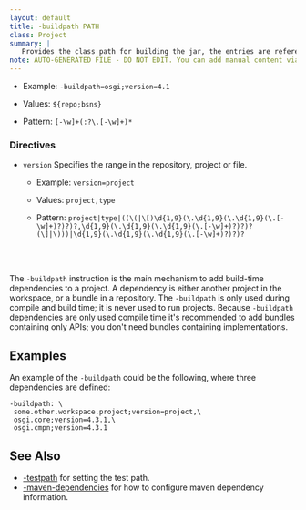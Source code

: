 ```yaml
---
layout: default
title: -buildpath PATH
class: Project
summary: |
   Provides the class path for building the jar, the entries are references to the repositories.
note: AUTO-GENERATED FILE - DO NOT EDIT. You can add manual content via same filename in ext folder. 
---
```


- Example: `-buildpath=osgi;version=4.1`

- Values: `${repo;bsns}`

- Pattern: `[-\w]+(:?\.[-\w]+)*`

### Directives 

- `version` Specifies the range in the repository, project or file.
  - Example: `version=project`

  - Values: `project,type`

  - Pattern: `project|type|((\(|\[)\d{1,9}(\.\d{1,9}(\.\d{1,9}(\.[-\w]+)?)?)?,\d{1,9}(\.\d{1,9}(\.\d{1,9}(\.[-\w]+)?)?)?(\]|\)))|\d{1,9}(\.\d{1,9}(\.\d{1,9}(\.[-\w]+)?)?)?`

<!-- Manual content from: ext/buildpath.md --><br /><br />

The `-buildpath` instruction is the main mechanism to add build-time dependencies to a project. A dependency is either another project in the workspace, or a bundle in a repository. The `-buildpath` is only used during compile and build time; it is never used to run projects.  Because `-buildpath` dependencies are only used compile time it's recommended to add bundles containing only APIs; you don't need bundles containing implementations.

## Examples

An example of the `-buildpath` could be the following, where three dependencies are defined:

    -buildpath: \
     some.other.workspace.project;version=project,\
     osgi.core;version=4.3.1,\
     osgi.cmpn;version=4.3.1

## See Also

* [-testpath] for setting the test path.
* [-maven-dependencies] for how to configure maven dependency information.

[-testpath]: testpath.html
[-maven-dependencies]: maven-dependencies.html
